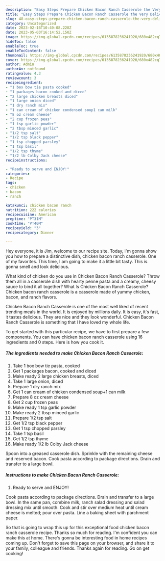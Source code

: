 ```yaml
---
description: "Easy Steps Prepare Chicken Bacon Ranch Casserole the Very Delicious}"
title: "Easy Steps Prepare Chicken Bacon Ranch Casserole the Very Delicious}"
slug: 48-easy-steps-prepare-chicken-bacon-ranch-casserole-the-very-delicious
category: Uncategorized
date: 2023-02-16T10:40:08.228Z
date: 2023-05-03T16:14:52.150Z
image: https://img-global.cpcdn.com/recipes/6135878236241920/680x482cq70/chicken-bacon-ranch-casserole-recipe-main-photo.jpg
hideToc: false
enableToc: true
enableTocContent: false
thumbnail: https://img-global.cpcdn.com/recipes/6135878236241920/680x482cq70/chicken-bacon-ranch-casserole-recipe-main-photo.jpg
cover: https://img-global.cpcdn.com/recipes/6135878236241920/680x482cq70/chicken-bacon-ranch-casserole-recipe-main-photo.jpg
author: Admin
authorAv: notfound
ratingvalue: 4.3
reviewcount: 3
recipeingredient:
- "1 box bow tie pasta cooked"
- "1 packages bacon cooked and diced"
- "2 large chicken breasts diced"
- "1 large onion diced"
- "1 dry ranch mix"
- "1 can cream of chicken condensed soup1 can milk"
- "8 oz cream cheese"
- "2 cup frozen peas"
- "1 tsp garlic powder"
- "2 tbsp minced garlic"
- "1/2 tsp salt"
- "1/2 tsp black pepper"
- "1 tsp chopped parsley"
- "1 tsp basil"
- "1/2 tsp thyme"
- "1/2 lb Colby Jack cheese"
recipeinstructions:

- "Ready to serve and ENJOY!"
categories:
- Recipe
tags:
- chicken
- bacon
- ranch

katakunci: chicken bacon ranch 
nutrition: 222 calories
recipecuisine: American
preptime: "PT31M"
cooktime: "PT40M"
recipeyield: "3"
recipecategory: Dinner

---
```



Hey everyone, it is Jim, welcome to our recipe site. Today, I'm gonna show you how to prepare a distinctive dish, chicken bacon ranch casserole. One of my favorites. This time, I am going to make it a little bit tasty. This is gonna smell and look delicious.

What kind of chicken do you use in Chicken Bacon Ranch Casserole? Throw them all in a casserole dish with hearty penne pasta and a creamy, cheesy sauce to bind it all together? What Is Chicken Bacon Ranch Casserole? Chicken bacon ranch casserole is a casserole made of yummy chicken, bacon, and ranch flavors.

Chicken Bacon Ranch Casserole is one of the most well liked of recent trending meals in the world. It is enjoyed by millions daily. It is easy, it's fast, it tastes delicious. They are nice and they look wonderful. Chicken Bacon Ranch Casserole is something that I have loved my whole life.


To get started with this particular recipe, we have to first prepare a few components. You can have chicken bacon ranch casserole using 16 ingredients and 0 steps. Here is how you cook it.

<!--inarticleads1-->

##### The ingredients needed to make Chicken Bacon Ranch Casserole:

1. Take 1 box bow tie pasta, cooked
1. Get 1 packages bacon, cooked and diced
1. Make ready 2 large chicken breasts, diced
1. Take 1 large onion, diced
1. Prepare 1 dry ranch mix
1. Get 1 can cream of chicken condensed soup+1 can milk
1. Prepare 8 oz cream cheese
1. Get 2 cup frozen peas
1. Make ready 1 tsp garlic powder
1. Make ready 2 tbsp minced garlic
1. Prepare 1/2 tsp salt
1. Get 1/2 tsp black pepper
1. Get 1 tsp chopped parsley
1. Take 1 tsp basil
1. Get 1/2 tsp thyme
1. Make ready 1/2 lb Colby Jack cheese


Spoon into a greased casserole dish. Sprinkle with the remaining cheese and reserved bacon. Cook pasta according to package directions. Drain and transfer to a large bowl. 

<!--inarticleads2-->

##### Instructions to make Chicken Bacon Ranch Casserole:


1. Ready to serve and ENJOY!

Cook pasta according to package directions. Drain and transfer to a large bowl. In the same pan, combine milk, ranch salad dressing and salad dressing mix until smooth. Cook and stir over medium heat until cream cheese is melted; pour over pasta. Line a baking sheet with parchment paper. 

So that is going to wrap this up for this exceptional food chicken bacon ranch casserole recipe. Thanks so much for reading. I'm confident you can make this at home. There's gonna be interesting food in home recipes coming up. Don't forget to save this page on your browser, and share it to your family, colleague and friends. Thanks again for reading. Go on get cooking!
